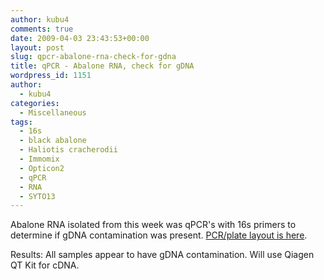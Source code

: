 ```yaml
---
author: kubu4
comments: true
date: 2009-04-03 23:43:53+00:00
layout: post
slug: qpcr-abalone-rna-check-for-gdna
title: qPCR - Abalone RNA, check for gDNA
wordpress_id: 1151
author:
  - kubu4
categories:
  - Miscellaneous
tags:
  - 16s
  - black abalone
  - Haliotis cracherodii
  - Immomix
  - Opticon2
  - qPCR
  - RNA
  - SYTO13
---
```


Abalone RNA isolated from this week was qPCR's with 16s primers to determine if gDNA contamination was present. [PCR/plate layout is here](https://eagle.fish.washington.edu/Arabidopsis/Notebook%20Workup%20Files/20090403-01.pdf).

Results: All samples appear to have gDNA contamination. Will use Qiagen QT Kit for cDNA.
